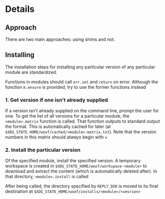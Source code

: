# Details

## Approach

There are two main approaches: using shims and not.

## Installing

The installation steps for installing any particular version of any particular module are standardized.

Functions in modules should call `err.set` and `return` on error. Although the function `m.ensure` is provided, try to use the former functions instead

### 1. Get version if one isn't already supplied

If a version isn't already supplied on the command line, prompt the user for one. To get the list of all versions for a particular module, the `<module>.matrix` function is called. That function outputs to standard output the format. This is automatically cached for later (at `$XDG_STATE_HOME/woof/cached/<module>-matrix.txt`). Note that the version numbers in this matrix should _always_ begin with `v`

### 2. Install the particular version

Of the specified module, install the specified version. A temporary workspace is created in `$XDG_STATE_HOME/woof/workspace-<module>` to download and extract the content (which is automatically deleted after). In that directory, `<module>.install` is called

After being called, the directory specified by `REPLY_DIR` is moved to its final destination at `$XDG_STATE_HOME/woof/installs/<module>/<vesrion>`
